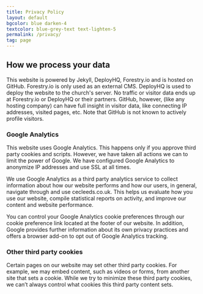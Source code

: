 ```yaml
---
title: Privacy Policy
layout: default
bgcolor: blue darken-4
textcolor: blue-grey-text text-lighten-5
permalink: /privacy/
tag: page
---
```


## How we process your data

This website is powered by Jekyll, DeployHQ, Forestry.io and is hosted on GitHub. Forestry.io is only used as an external CMS. DeployHQ is used to deploy the website to the church's server. No traffic or visitor data ends up at Forestry.io or DeployHQ or their partners. GitHub, however, (like any hosting company) can have full insight in visitor data, like connecting IP addresses, visited pages, etc. Note that GitHub is not known to actively profile visitors.

### Google Analytics

This website uses Google Analytics. This happens only if you approve third party cookies and scripts. However, we have taken all actions we can to limit the power of Google. We have configured Google Analytics to anonymize IP addresses and use SSL at all times.

We use Google Analytics as a third party analytics service to collect information about how our website performs and how our users, in general, navigate through and use cecleeds.co.uk. This helps us evaluate how you use our website, compile statistical reports on activity, and improve our content and website performance.

You can control your Google Analytics cookie preferences through our cookie preference link located at the footer of our website. In addition, Google provides further information about its own privacy practices and offers a browser add-on to opt out of Google Analytics tracking.

### Other third party cookies

Certain pages on our website may set other third party cookies. For example, we may embed content, such as videos or forms, from another site that sets a cookie. While we try to minimize these third party cookies, we can’t always control what cookies this third party content sets.

